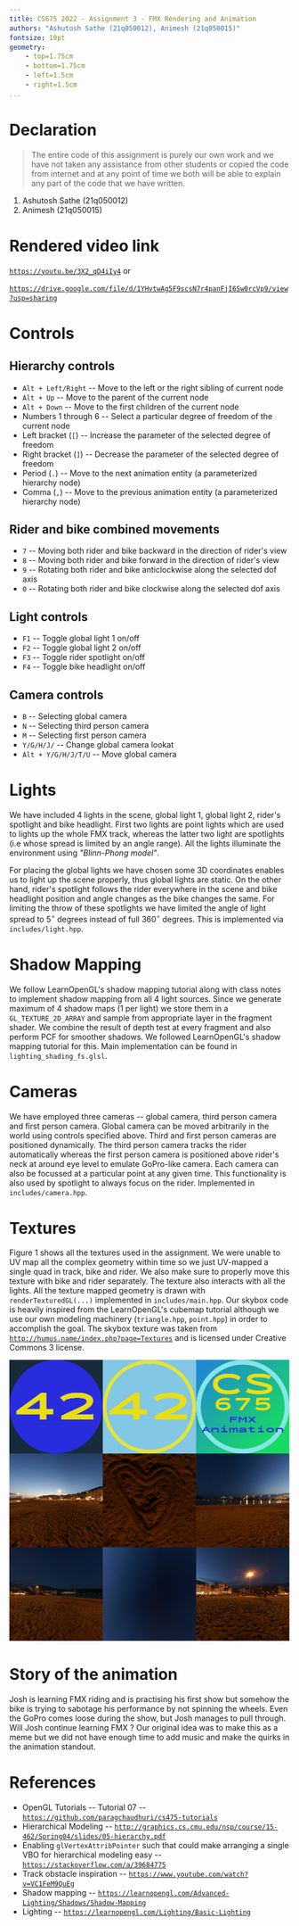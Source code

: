 ```yaml
---
title: CS675 2022 - Assignment 3 - FMX Rendering and Animation
authors: "Ashutosh Sathe (21q050012), Animesh (21q050015)"
fontsize: 10pt
geometry: 
    - top=1.75cm
    - bottom=1.75cm
    - left=1.5cm
    - right=1.5cm
...
```


# Declaration

> The entire code of this assignment is purely our own work and we have not taken any assistance from other students or copied the code from internet and at any point of time we both will be able to explain any part of the code that we have written.

1. Ashutosh Sathe (21q050012)
2. Animesh (21q050015)

# Rendered video link

[`https://youtu.be/3X2_qD4iIy4`](https://youtu.be/3X2_qD4iIy4) or 

[`https://drive.google.com/file/d/1YHvtwAg5F9scsN7r4panFjI6Sw0rcVp9/view?usp=sharing`](https://drive.google.com/file/d/1YHvtwAg5F9scsN7r4panFjI6Sw0rcVp9/view?usp=sharing)

# Controls

## Hierarchy controls

* `Alt + Left/Right` -- Move to the left or the right sibling of current node
* `Alt + Up` -- Move to the parent of the current node
* `Alt + Down` -- Move to the first children of the current node
* Numbers 1 through 6 -- Select a particular degree of freedom of the current node
* Left bracket (`[`) -- Increase the parameter of the selected degree of freedom
* Right bracket (`]`) -- Decrease the parameter of the selected degree of freedom
* Period (`.`) -- Move to the next animation entity (a parameterized hierarchy node)
* Comma (`,`) -- Move to the previous animation entity (a parameterized hierarchy node)

## Rider and bike combined movements
* `7` -- Moving both rider and bike backward in the direction of rider's view
* `8` -- Moving both rider and bike forward in the direction of rider's view
* `9` -- Rotating both rider and bike anticlockwise along the selected dof axis
* `0` -- Rotating both rider and bike clockwise along the selected dof axis

## Light controls
* `F1` -- Toggle global light 1 on/off
* `F2` -- Toggle global light 2 on/off
* `F3` -- Toggle rider spotlight on/off
* `F4` -- Toggle bike headlight on/off 

## Camera controls
* `B` -- Selecting global camera
* `N` -- Selecting third person camera
* `M` -- Selecting first person camera
* `Y/G/H/J/` -- Change global camera lookat
* `Alt + Y/G/H/J/T/U` -- Move global camera

# Lights

We have included 4 lights in the scene, global light 1, global light 2, rider's spotlight and bike headlight. First two lights are point lights which are used to lights up the whole FMX track, whereas the latter two light are spotlights (i.e whose spread is limited by an angle range). All the lights illuminate the environment using *"Blinn-Phong model"*.

For placing the global lights we have chosen some 3D coordinates enables us to light up the scene properly, thus global lights are static. On the other hand, rider's spotlight follows the rider everywhere in the scene and bike headlight position and angle changes as the bike changes the same. For limiting the throw of these spotlights we have limited the angle of light spread to $5^{\circ}$ degrees instead of full $360^{\circ}$ degrees. This is implemented via `includes/light.hpp`.

# Shadow Mapping

We follow LearnOpenGL's shadow mapping tutorial along with class notes to implement shadow mapping from all 4 light sources. Since we generate maximum of 4 shadow maps (1 per light) we store them in a `GL_TEXTURE_2D_ARRAY` and sample from appropriate layer in the fragment shader. We combine the result of depth test at every fragment and also perform PCF for smoother shadows. We followed LearnOpenGL's shadow mapping tutorial for this. Main implementation can be found in `lighting_shading_fs.glsl`.

# Cameras

We have employed three cameras -- global camera, third person camera and first person camera. Global camera can be moved arbitrarily in the world using controls specified above. Third and first person cameras are positioned dynamically. The third person camera tracks the rider automatically whereas the first person camera is positioned above rider's neck at around eye level to emulate GoPro-like camera. Each camera can also be focussed at a particular point at any given time. This functionality is also used by spotlight to always focus on the rider. Implemented in `includes/camera.hpp`.

# Textures

Figure 1 shows all the textures used in the assignment. We were unable to UV map all the complex geometry within time so we just UV-mapped a single quad in track, bike and rider. We also make sure to properly move this texture with bike and rider separately. The texture also interacts with all the lights. All the texture mapped geometry is drawn with `renderTexturedGL(...)` implemented in `includes/main.hpp`. Our skybox code is heavily inspired from the LearnOpenGL's cubemap tutorial although we use our own modeling machinery (`triangle.hpp`, `point.hpp`) in order to accomplish the goal. The skybox texture was taken from [`http://humus.name/index.php?page=Textures`](http://humus.name/index.php?page=Textures) and is licensed under Creative Commons 3 license.

![All the textures used in this assignment. Top row: Left -- bike headlight, Middle -- Torso back logo, Right -- Track texture. Middle row: negative parts (XYZ) of skybox. Bottom row: positive parts (XYZ) of skybox.](textures.png)

# Story of the animation

Josh is learning FMX riding and is practising his first show but somehow the bike is trying to sabotage his performance by not spinning the wheels. Even the GoPro comes loose during the show, but Josh manages to pull through. Will Josh continue learning FMX ? Our original idea was to make this as a meme but we did not have enough time to add music and make the quirks in the animation standout.

# References

* OpenGL Tutorials -- Tutorial 07 -- [`https://github.com/paragchaudhuri/cs475-tutorials`](https://github.com/paragchaudhuri/cs475-tutorials)
* Hierarchical Modeling -- [`http://graphics.cs.cmu.edu/nsp/course/15-462/Spring04/slides/05-hierarchy.pdf`](http://graphics.cs.cmu.edu/nsp/course/15-462/Spring04/slides/05-hierarchy.pdF)
* Enabling `glVertexAttribPointer` such that could make arranging a single VBO for hierarchical modeling easy -- [`https://stackoverflow.com/a/39684775`](https://stackoverflow.com/a/39684775)
* Track obstacle inspiration -- [`https://www.youtube.com/watch?v=VC1FeM9QuEg`](https://www.youtube.com/watch?v=VC1FeM9QuEg)
* Shadow mapping -- [`https://learnopengl.com/Advanced-Lighting/Shadows/Shadow-Mapping`](https://learnopengl.com/Advanced-Lighting/Shadows/Shadow-Mapping)
* Lighting -- [`https://learnopengl.com/Lighting/Basic-Lighting`](https://learnopengl.com/Lighting/Basic-Lighting)

